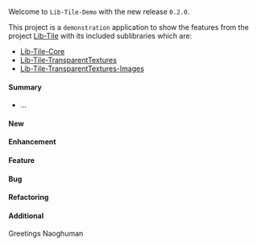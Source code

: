 Welcome to `Lib-Tile-Demo` with the new release `0.2.0`.

This project is a `demonstration` application to show the features from the 
project [Lib-Tile] with its included sublibraries which are:
* [Lib-Tile-Core]
* [Lib-Tile-TransparentTextures]
* [Lib-Tile-TransparentTextures-Images]


#### Summary
* ...



#### New



#### Enhancement



#### Feature



#### Bug



#### Refactoring



#### Additional



Greetings
Naoghuman



[//]: # (Issues which will be integrated in this release)



[//]: # (Links)
[Lib-Tile]:https://github.com/Naoghuman/lib-tile
[Lib-Tile-Core]:https://github.com/Naoghuman/lib-tile/blob/master/Lib-Tile-Core
[Lib-Tile-Demo]:https://github.com/Naoghuman/lib-tile-demo
[Lib-Tile-TransparentTextures]:https://github.com/Naoghuman/lib-tile/tree/master/Lib-Tile-TransparentTextures
[Lib-Tile-TransparentTextures-Images]:https://github.com/Naoghuman/lib-tile/blob/master/Lib-Tile-TransparentTextures-Images

